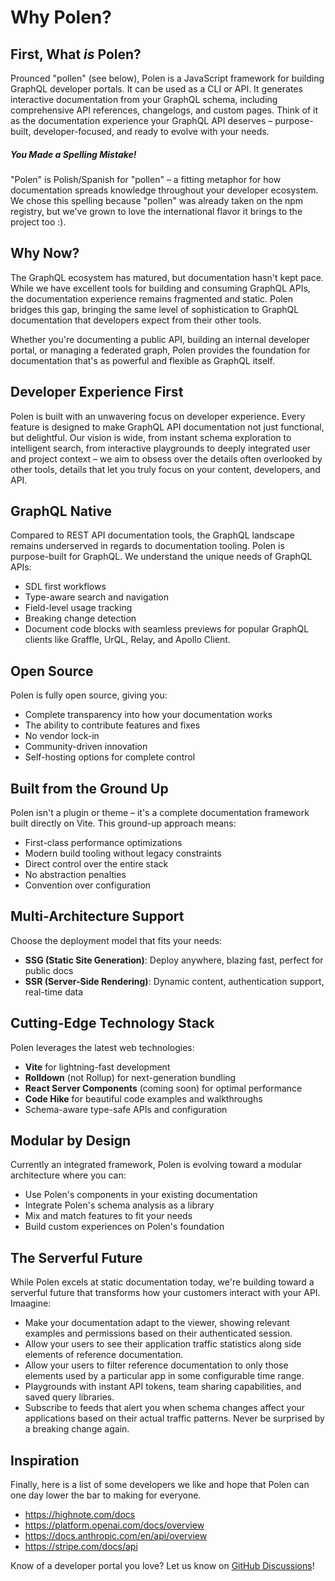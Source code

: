 # Why Polen?

## First, What _is_ Polen?

Prounced "pollen" (see below), Polen is a JavaScript framework for building GraphQL developer portals. It can be used as a CLI or API. It generates interactive documentation from your GraphQL schema, including comprehensive API references, changelogs, and custom pages. Think of it as the documentation experience your GraphQL API deserves – purpose-built, developer-focused, and ready to evolve with your needs.

##### You Made a Spelling Mistake!

"Polen" is Polish/Spanish for "pollen" – a fitting metaphor for how documentation spreads knowledge throughout your developer ecosystem. We chose this spelling because "pollen" was already taken on the npm registry, but we've grown to love the international flavor it brings to the project too :).

## Why Now?

The GraphQL ecosystem has matured, but documentation hasn't kept pace. While we have excellent tools for building and consuming GraphQL APIs, the documentation experience remains fragmented and static. Polen bridges this gap, bringing the same level of sophistication to GraphQL documentation that developers expect from their other tools.

Whether you're documenting a public API, building an internal developer portal, or managing a federated graph, Polen provides the foundation for documentation that's as powerful and flexible as GraphQL itself.

## Developer Experience First

Polen is built with an unwavering focus on developer experience. Every feature is designed to make GraphQL API documentation not just functional, but delightful. Our vision is wide, from instant schema exploration to intelligent search, from interactive playgrounds to deeply integrated user and project context – we aim to obsess over the details often overlooked by other tools, details that let you truly focus on your content, developers, and API.

## GraphQL Native

Compared to REST API documentation tools, the GraphQL landscape remains underserved in regards to documentation tooling. Polen is purpose-built for GraphQL. We understand the unique needs of GraphQL APIs:

- SDL first workflows
- Type-aware search and navigation
- Field-level usage tracking
- Breaking change detection
- Document code blocks with seamless previews for popular GraphQL clients like Graffle, UrQL, Relay, and Apollo Client.

## Open Source

Polen is fully open source, giving you:

- Complete transparency into how your documentation works
- The ability to contribute features and fixes
- No vendor lock-in
- Community-driven innovation
- Self-hosting options for complete control

## Built from the Ground Up

Polen isn't a plugin or theme – it's a complete documentation framework built directly on Vite. This ground-up approach means:

- First-class performance optimizations
- Modern build tooling without legacy constraints
- Direct control over the entire stack
- No abstraction penalties
- Convention over configuration

## Multi-Architecture Support

Choose the deployment model that fits your needs:

- **SSG (Static Site Generation)**: Deploy anywhere, blazing fast, perfect for public docs
- **SSR (Server-Side Rendering)**: Dynamic content, authentication support, real-time data

## Cutting-Edge Technology Stack

Polen leverages the latest web technologies:

- **Vite** for lightning-fast development
- **Rolldown** (not Rollup) for next-generation bundling
- **React Server Components** (coming soon) for optimal performance
- **Code Hike** for beautiful code examples and walkthroughs
- Schema-aware type-safe APIs and configuration

## Modular by Design

Currently an integrated framework, Polen is evolving toward a modular architecture where you can:

- Use Polen's components in your existing documentation
- Integrate Polen's schema analysis as a library
- Mix and match features to fit your needs
- Build custom experiences on Polen's foundation

## The Serverful Future

While Polen excels at static documentation today, we're building toward a serverful future that transforms how your customers interact with your API. Imaagine:

- Make your documentation adapt to the viewer, showing relevant examples and permissions based on their authenticated session.
- Allow your users to see their application traffic statistics along side elements of reference documentation.
- Allow your users to filter reference documentation to only those elements used by a particular app in some configurable time range.
- Playgrounds with instant API tokens, team sharing capabilities, and saved query libraries.
- Subscribe to feeds that alert you when schema changes affect your applications based on their actual traffic patterns. Never be surprised by a breaking change again.

## Inspiration

Finally, here is a list of some developers we like and hope that Polen can one day lower the bar to making for everyone.

- https://highnote.com/docs
- https://platform.openai.com/docs/overview
- https://docs.anthropic.com/en/api/overview
- https://stripe.com/docs/api

Know of a developer portal you love? Let us know on [GitHub Discussions](https://github.com/the-guild-org/polen/discussions)!
